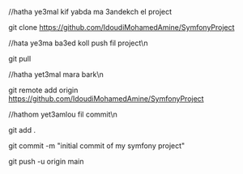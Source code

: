 //hatha ye3mal kif yabda ma 3andekch el project


git clone https://github.com/IdoudiMohamedAmine/SymfonyProject


//hata ye3ma ba3ed koll push fil project\n


git pull


//hatha yet3mal mara bark\n

git remote add origin https://github.com/IdoudiMohamedAmine/SymfonyProject

//hathom yet3amlou fil commit\n


git add .


git commit -m "initial commit of my symfony project"


git push -u origin main
 
